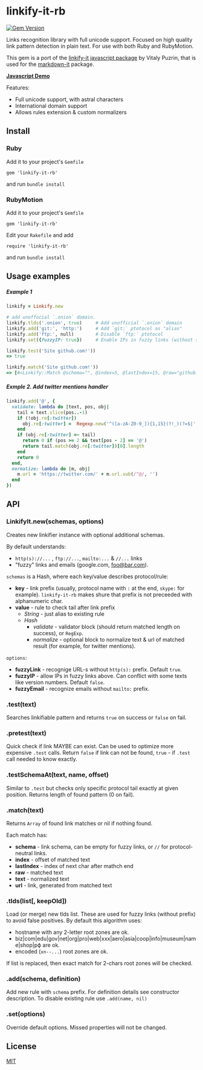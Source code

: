 # linkify-it-rb

[![Gem Version](https://badge.fury.io/rb/linkify-it-rb.svg)](http://badge.fury.io/rb/linkify-it-rb)

Links recognition library with full unicode support. Focused on high quality link pattern detection in plain text.  For use with both Ruby and RubyMotion.

This gem is a port of the [linkify-it javascript package](https://github.com/markdown-it/linkify-it) by Vitaly Puzrin, that is used for the [markdown-it](https://github.com/markdown-it/markdown-it) package.

__[Javascript Demo](http://markdown-it.github.io/linkify-it/)__

Features:

- Full unicode support, with astral characters
- International domain support
- Allows rules extension & custom normalizers


Install
-------

### Ruby

Add it to your project's `Gemfile`

	gem 'linkify-it-rb'

and run `bundle install`

### RubyMotion

Add it to your project's `Gemfile`

	gem 'linkify-it-rb'

Edit your `Rakefile` and add

	require 'linkify-it-rb'

and run `bundle install`

Usage examples
--------------

##### Example 1

```ruby
linkify = Linkify.new

# add unoffocial `.onion` domain.
linkify.tlds('.onion', true)     # Add unofficial `.onion` domain
linkify.add('git:', 'http:')     # Add `git:` ptotocol as "alias"
linkify.add('ftp:', null)        # Disable `ftp:` ptotocol
linkify.set({fuzzyIP: true})     # Enable IPs in fuzzy links (without schema)

linkify.test('Site github.com!'))
=> true

linkify.match('Site github.com!'))
=> [#<Linkify::Match @schema="", @index=5, @lastIndex=15, @raw="github.com", @text="github.com", @url="github.com">]
```

##### Exmple 2. Add twitter mentions handler

```ruby
linkify.add('@', {
  validate: lambda do |text, pos, obj|
    tail = text.slice(pos..-1)
    if (!obj.re[:twitter])
      obj.re[:twitter] =  Regexp.new('^([a-zA-Z0-9_]){1,15}(?!_)(?=$|' + LinkifyRe::SRC_Z_P_CC + ')')
    end
    if (obj.re[:twitter] =~ tail)
      return 0 if (pos >= 2 && text[pos - 2] == '@')
      return tail.match(obj.re[:twitter])[0].length
    end
    return 0
  end,
  normalize: lambda do |m, obj|
    m.url = 'https://twitter.com/' + m.url.sub(/^@/, '')
  end
})
```


API
---

### LinkifyIt.new(schemas, options)

Creates new linkifier instance with optional additional schemas.

By default understands:

- `http(s)://...` , `ftp://...`, `mailto:...` & `//...` links
- "fuzzy" links and emails (google.com, foo@bar.com).

`schemas` is a Hash, where each key/value describes protocol/rule:

- __key__ - link prefix (usually, protocol name with `:` at the end, `skype:`
  for example). `linkify-it-rb` makes shure that prefix is not preceeded with
  alphanumeric char.
- __value__ - rule to check tail after link prefix
  - _String_ - just alias to existing rule
  - _Hash_
    - _validate_ - validator block (should return matched length on success),
      or `RegExp`.
    - _normalize_ - optional block to normalize text & url of matched result
      (for example, for twitter mentions).

`options`:

- __fuzzyLink__ - recognige URL-s without `http(s):` prefix. Default `true`.
- __fuzzyIP__ - allow IPs in fuzzy links above. Can conflict with some texts
  like version numbers. Default `false`.
- __fuzzyEmail__ - recognize emails without `mailto:` prefix.


### .test(text)

Searches linkifiable pattern and returns `true` on success or `false` on fail.


### .pretest(text)

Quick check if link MAYBE can exist. Can be used to optimize more expensive
`.test` calls. Return `false` if link can not be found, `true` - if `.test`
call needed to know exactly.


### .testSchemaAt(text, name, offset)

Similar to `.test` but checks only specific protocol tail exactly at given
position. Returns length of found pattern (0 on fail).


### .match(text)

Returns `Array` of found link matches or nil if nothing found.

Each match has:

- __schema__ - link schema, can be empty for fuzzy links, or `//` for
  protocol-neutral  links.
- __index__ - offset of matched text
- __lastIndex__ - index of next char after mathch end
- __raw__ - matched text
- __text__ - normalized text
- __url__ - link, generated from matched text


### .tlds(list[, keepOld])

Load (or merge) new tlds list. These are used for fuzzy links (without prefix)
to avoid false positives. By default this algorithm uses:

- hostname with any 2-letter root zones are ok.
- biz|com|edu|gov|net|org|pro|web|xxx|aero|asia|coop|info|museum|name|shop|рф
  are ok.
- encoded (`xn--...`) root zones are ok.

If list is replaced, then exact match for 2-chars root zones will be checked.


### .add(schema, definition)

Add new rule with `schema` prefix. For definition details see constructor
description. To disable existing rule use `.add(name, nil)`

### .set(options)

Override default options. Missed properties will not be changed.

## License

[MIT](https://github.com/digitalmoksha/linkify-it-rb/blob/master/LICENSE)
